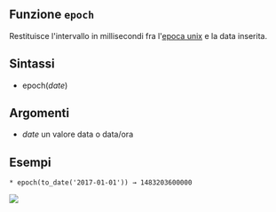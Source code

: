 ## Funzione `epoch`

Restituisce l'intervallo in millisecondi fra l'[epoca unix](https://it.wikipedia.org/wiki/Tempo_(Unix)) e la data inserita.

## Sintassi

* epoch(_date_)

## Argomenti

* _date_ un valore data o data/ora

## Esempi
```
* epoch(to_date('2017-01-01')) → 1483203600000
```

![](/img/data_e_ora/epoch1.png)